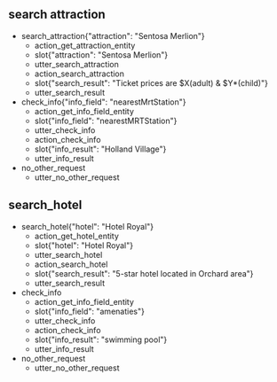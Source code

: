 
## search attraction
* search_attraction{"attraction": "Sentosa Merlion"}
  - action_get_attraction_entity
  - slot{"attraction": "Sentosa Merlion"}
  - utter_search_attraction
  - action_search_attraction
  - slot{"search_result": "Ticket prices are $X(adult) & $Y*(child)"}
  - utter_search_result
* check_info{"info_field": "nearestMrtStation"}
  - action_get_info_field_entity
  - slot{"info_field": "nearestMRTStation"}
  - utter_check_info
  - action_check_info
  - slot{"info_result": "Holland Village"}
  - utter_info_result
* no_other_request
  - utter_no_other_request
 

## search_hotel
* search_hotel{"hotel": "Hotel Royal"}
  - action_get_hotel_entity
  - slot{"hotel": "Hotel Royal"}
  - utter_search_hotel
  - action_search_hotel
  - slot{"search_result": "5-star hotel located in Orchard area"}
  - utter_search_result
* check_info
  - action_get_info_field_entity
  - slot{"info_field": "amenaties"}
  - utter_check_info
  - action_check_info
  - slot{"info_result": "swimming pool"}
  - utter_info_result
* no_other_request
  - utter_no_other_request

